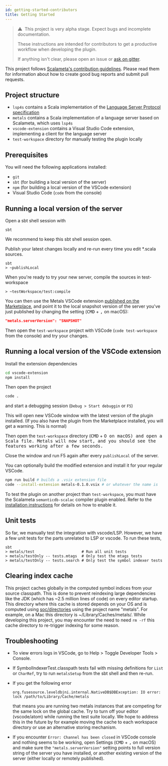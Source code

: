 ```yaml
---
id: getting-started-contributors
title: Getting Started
---
```


> ⚠ ️ This project is very alpha stage. Expect bugs and incomplete documentation.
>
> These instructions are
intended for contributors to get a productive workflow when developing the
plugin.
>
> If anything isn't clear, please open an issue or
[ask on gitter](https://gitter.im/scalameta/metals).

This project follows
[Scalameta's contribution guidelines](https://github.com/scalameta/scalameta/blob/master/CONTRIBUTING.md).
Please read them for information about how to create good bug reports and submit
pull requests.

## Project structure

* `lsp4s` contains a Scala implementation of the
  [Language Server Protocol specification](https://github.com/Microsoft/language-server-protocol/blob/master/protocol.md)
* `metals` contains a Scala implementation of a language server based on
  Scalameta, which uses `lsp4s`
* `vscode-extension` contains a Visual Studio Code extension, implementing a
  client for the language server
* `test-workspace` directory for manually testing the plugin locally

## Prerequisites
You will need the following applications installed:

* `git`
* `sbt` (for building a local version of the server)
* `npm` (for building a local version of the VSCode extension)
* Visual Studio Code (`code` from the console)

## Running a local version of the server
Open a sbt shell session with

```
sbt
```

We recommend to keep this sbt shell session open.

Publish your latest changes locally and re-run every time you edit *.scala sources.
```
sbt
> ~publishLocal
```

When you're ready to try your new server, compile the sources in test-workspace

```
> ~testWorkspace/test:compile
```

You can then use the Metals VSCode extension [published on the Marketplace](https://marketplace.visualstudio.com/items?itemName=scalameta.metals),
and point it to the local snapshot version of the server you've just published by changing the
setting (<kbd>CMD</kbd> + <kbd>,</kbd> on macOS):

```json
"metals.serverVersion": "SNAPSHOT"
```

Then open the `test-workspace` project with VSCode (`code test-workspace` from the console)
and try your changes.

## Running a local version of the VSCode extension

Install the extension dependencies

```sh
cd vscode-extension
npm install
```

Then open the project

```sh
code .
```

and start a debugging session (`Debug > Start debuggin` or `F5`)

This will open new VSCode window with the latest version of the plugin installed.
(If you also have the plugin from the Marketplace installed, you will get a warning. This is normal)

Then open the `test-workspace` directory (<kbd>CMD</kbd> + <kbd>O</kdb> on macOS) and open a Scala
file. Metals will now start, and you should see the features working after a few seconds.

Close the window and run F5 again after every `publishLocal` of the server.

You can optionally build the modified extension and install it for your regular VSCode.

```sh
npm run build # builds a .vsix extension file
code --install-extension metals-0.1.0.vsix # or whatever the name is
```

To test the plugin on another project than `test-workspace`, you must have the
Scalameta `semanticdb-scalac` compiler plugin enabled.
Refer to the [installation instructions](/docs/installation.md) for details on how to enable it.

## Unit tests

So far, we manually test the integration with vscode/LSP. However, we have a few
unit tests for the parts unrelated to LSP or vscode. To run these tests,

```
sbt
> metals/test                     # Run all unit tests
> metals/testOnly -- tests.mtags  # Only test the mtags tests
> metals/testOnly -- tests.search # Only test the symbol indexer tests
```

## Clearing index cache

This project caches globally in the computed symbol indices from your source
classpath. This is done to prevent reindexing large dependencies like the JDK
(which has ~2.5 million lines of code) on every editor startup. This directory
where this cache is stored depends on your OS and is computed using
[soc/directories](https://github.com/soc/directories) using the project name
"metals". For example, on a Mac this directory is ~/Library/Caches/metals/.
While developing this project, you may encounter the need to need `rm -rf` this
cache directory to re-trigger indexing for some reason.

## Troubleshooting

* To view errors logs in VSCode, go to Help > Toggle Developer Tools > Console.

* If SymbolIndexerTest.classpath tests fail with missing definitions for `List`
  or `CharRef`, try to run `metalsSetup` from the sbt shell and then re-run.

* If you get the following error

      org.fusesource.leveldbjni.internal.NativeDB$DBException: IO error: lock /path/to/Library/Cache/metals

  that means you are running two metals instances that are competing for the
  same lock on the global cache. Try to turn off your editor (vscode/atom) while
  running the test suite locally. We hope to address this in the future by for
  example moving the cache to each workspace directory or use an alternative
  storing mechanism.

* If you encounter `Error: Channel has been closed` in VSCode console and nothing seems to be working, open Settings
(<kbd>CMD</kbd> + <kbd>,</kbd> on macOS)
and make sure the `"metals.serverVersion"` setting points to full version string of the server you have installed, or another existing version of the server (either locally or remotely published).
